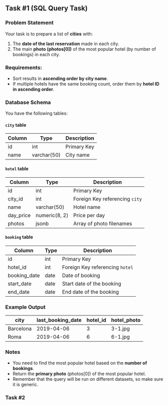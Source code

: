 ## Task #1 (SQL Query Task)

### Problem Statement

Your task is to prepare a list of **cities** with:

1. The **date of the last reservation** made in each city.
2. The main **photo (photos[0])** of the most popular hotel (by number of bookings) in each city.

### Requirements:

-   Sort results in **ascending order by city name**.
-   If multiple hotels have the same booking count, order them by **hotel ID in ascending order**.

### Database Schema

You have the following tables:

#### `city` table

| Column | Type        | Description |
| ------ | ----------- | ----------- |
| id     | int         | Primary Key |
| name   | varchar(50) | City name   |

#### `hotel` table

| Column    | Type          | Description                    |
| --------- | ------------- | ------------------------------ |
| id        | int           | Primary Key                    |
| city_id   | int           | Foreign Key referencing `city` |
| name      | varchar(50)   | Hotel name                     |
| day_price | numeric(8, 2) | Price per day                  |
| photos    | jsonb         | Array of photo filenames       |

#### `booking` table

| Column       | Type | Description                     |
| ------------ | ---- | ------------------------------- |
| id           | int  | Primary Key                     |
| hotel_id     | int  | Foreign Key referencing `hotel` |
| booking_date | date | Date of booking                 |
| start_date   | date | Start date of the booking       |
| end_date     | date | End date of the booking         |

### Example Output

| city      | last_booking_date | hotel_id | hotel_photo |
| --------- | ----------------- | -------- | ----------- |
| Barcelona | 2019-04-06        | 3        | 3-1.jpg     |
| Roma      | 2019-04-06        | 6        | 6-1.jpg     |

### Notes

-   You need to find the most popular hotel based on the **number of bookings**.
-   Return the **primary photo** (photos[0]) of the most popular hotel.
-   Remember that the query will be run on different datasets, so make sure it is generic.

### Task #2
